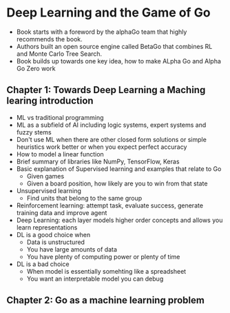 # Deep Learning and the Game of Go

* Book starts with a foreword by the alphaGo team that highly recommends the book.
* Authors built an open source engine called BetaGo that combines RL and Monte Carlo Tree Search.
* Book builds up towards one key idea, how to make ALpha Go and Alpha Go Zero work


## Chapter 1: Towards Deep Learning a Maching learing introduction
* ML vs traditional programming
* ML as a subfield of AI including logic systems, expert systems and fuzzy stems
* Don't use ML when there are other closed form solutions or simple heuristics work better or when you expect perfect accuracy
* How to model a linear function
* Brief summary of libraries like NumPy, TensorFlow, Keras
* Basic explanation of Supervised learning and examples that relate to Go
    - Given games 
    - Given a board position, how likely are you to win from that state
* Unsupervised learning
    - Find units that belong to the same group
* Reinforcement learning: attempt task, evaluate success, generate training data and improve agent
* Deep Learning: each layer models higher order concepts and allows you learn representations
* DL is a good choice when
    - Data is unstructured
    - You have large amounts of data
    - You have plenty of computing power or plenty of time
* DL is a bad choice
    - When model is essentially somehting like a spreadsheet
    - You want an interpretable model you can debug

## Chapter 2: Go as a machine learning problem